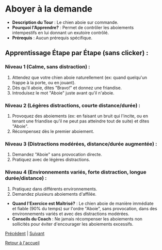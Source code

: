 # Aboyer à la demande

- **Description du Tour** : Le chien aboie sur commande.
- **Pourquoi l'Apprendre?** : Permet de contrôler les aboiements intempestifs en lui donnant un exutoire contrôlé.
- **Prérequis** : Aucun prérequis spécifique.

## Apprentissage Étape par Étape (sans clicker) :

### Niveau 1 (Calme, sans distraction) :
1. Attendez que votre chien aboie naturellement (ex: quand quelqu'un frappe à la porte, ou en jouant).
2. Dès qu'il aboie, dites "Bravo!" et donnez une friandise.
3. Introduisez le mot "Aboie" juste avant qu'il n'aboie.

### Niveau 2 (Légères distractions, courte distance/durée) :
1. Provoquez des aboiements (ex: en faisant un bruit qui l'incite, ou en tenant une friandise qu'il ne peut pas atteindre tout de suite) et dites "Aboie".
2. Récompensez dès le premier aboiement.

### Niveau 3 (Distractions modérées, distance/durée augmentée) :
1. Demandez "Aboie" sans provocation directe.
2. Pratiquez avec de légères distractions.

### Niveau 4 (Environnements variés, forte distraction, longue durée/distance) :
1. Pratiquez dans différents environnements.
2. Demandez plusieurs aboiements d'affilée.

- **Quand l'Exercice est Maîtrisé?** : Le chien aboie de manière immédiate et fiable (90% du temps) sur l'ordre "Aboie", sans provocation, dans des environnements variés et avec des distractions modérées.
- **Conseils du Coach** : Ne jamais récompenser les aboiements non sollicités pour éviter d'encourager les aboiements excessifs. 

[Précédent](./introduction.md) | [Suivant](./assis.md)

[Retour à l'accueil](../index.md) 